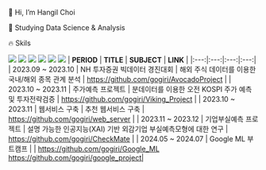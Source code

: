 👋 Hi, I’m Hangil Choi



🌱 Studying Data Science & Analysis  



🔥 Skils


<img src="https://img.shields.io/badge/python-3776AB?style=for-the-badge&logo=python&logoColor=white"> <img src="https://img.shields.io/badge/pytorch-EE4C2C?style=for-the-badge&logo=pytorch&logoColor=white"> <img src="https://img.shields.io/badge/tensorflow-FF6F00?style=for-the-badge&logo=tensorflow&logoColor=white"> <img src="https://img.shields.io/badge/oracle-F80000?style=for-the-badge&logo=oracle&logoColor=white"> <img src="https://img.shields.io/badge/mysql-4479A1?style=for-the-badge&logo=mysql&logoColor=white"> <img src="https://img.shields.io/badge/mongoDB-47A248?style=for-the-badge&logo=MongoDB&logoColor=white">
| **PERIOD** | **TITLE** | **SUBJECT** | **LINK** |
|:---:|:---:|:---:|:---:|
| 2023.09 ~ 2023.10 | NH 투자증권 빅데이터 경진대회 | 해외 주식 데이터를 이용한 국내/해외 종목 관계 분석 | https://github.com/gogiri/AvocadoProject |
| 2023.10 ~ 2023.11 | 주가예측 프로젝트 | 분데이터를 이용한 오전 KOSPI 주가 예측 및 투자전략검증 | https://github.com/gogiri/Viking_Project |
| 2023.10 ~ 2023.11 | 웹서비스 구축 | 추천 웹서비스 구축 | https://github.com/gogiri/web_server |
| 2023.11 ~ 2023.12 | 기업부실예측 프로젝트 | 설명 가능한 인공지능(XAI) 기반 외감기업 부실예측모형에 대한 연구 | https://github.com/gogiri/CheckMate |
| 2024.05 ~ 2024.07 | Google ML 부트캠프 |  | https://github.com/gogiri/Google_ML https://github.com/gogiri/google_project|



<!---
gogiri/gogiri is a ✨ special ✨ repository because its `README.md` (this file) appears on your GitHub profile.
You can click the Preview link to take a look at your changes.
--->
